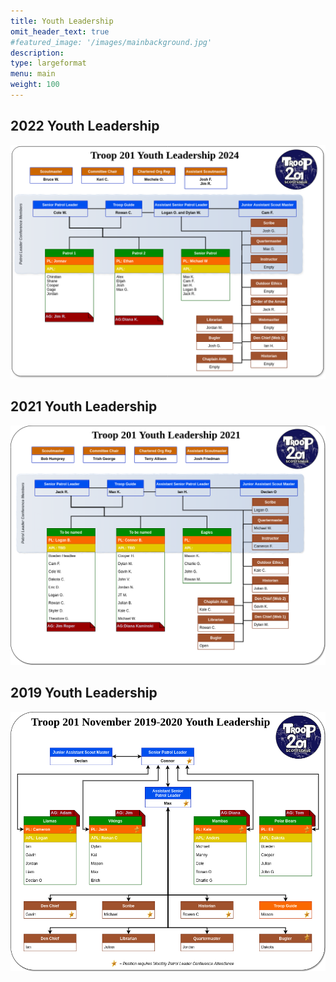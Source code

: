 ```yaml
---
title: Youth Leadership
omit_header_text: true
#featured_image: '/images/mainbackground.jpg'
description: 
type: largeformat
menu: main
weight: 100
---
```


## 2022 Youth Leadership

![Youth Leadership](/images/youth-leadership.drawio.png)

## 2021 Youth Leadership

![Youth Leadership](/images/youth-leadership-2021.drawio.png)

## 2019 Youth Leadership

![Youth Leadership](/images/youth-leadership-2020.drawio.png)
